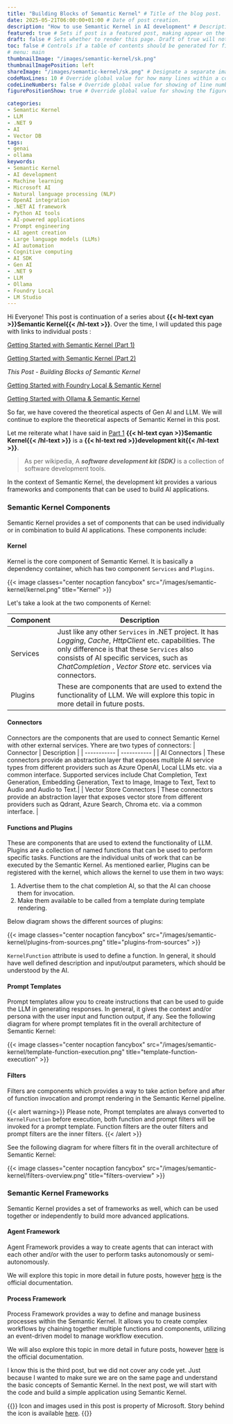 ```yaml
---
title: "Building Blocks of Semantic Kernel" # Title of the blog post.
date: 2025-05-21T06:00:00+01:00 # Date of post creation.
description: "How to use Semantic Kernel in AI development" # Description used for search engine.
featured: true # Sets if post is a featured post, making appear on the home page side bar.
draft: false # Sets whether to render this page. Draft of true will not be rendered.
toc: false # Controls if a table of contents should be generated for first-level links automatically.
# menu: main
thumbnailImage: "/images/semantic-kernel/sk.png"
thumbnailImagePosition: left
shareImage: "/images/semantic-kernel/sk.png" # Designate a separate image for social media sharing.
codeMaxLines: 10 # Override global value for how many lines within a code block before auto-collapsing.
codeLineNumbers: false # Override global value for showing of line numbers within code block.
figurePositionShow: true # Override global value for showing the figure label.

categories:
- Semantic Kernel
- LLM
- .NET 9
- AI
- Vector DB
tags:
- genai
- ollama
keywords:
- Semantic Kernel
- AI development
- Machine learning
- Microsoft AI
- Natural language processing (NLP)
- OpenAI integration
- .NET AI framework
- Python AI tools
- AI-powered applications
- Prompt engineering
- AI agent creation
- Large language models (LLMs)
- AI automation
- Cognitive computing
- AI SDK
- Gen AI
- .NET 9
- LLM
- Ollama
- Foundry Local
- LM Studio
---
```

 
Hi Everyone! 
This post is continuation of a series about **{{< hl-text cyan >}}Semantic Kernel{{< /hl-text >}}**. Over the time, I will updated this page with links to individual posts : 

[Getting Started with Semantic Kernel (Part 1)](/post/getting-started-with-semantic-kernel)

[Getting Started with Semantic Kernel (Part 2)](/post/getting-started-with-semantic-kernel-pt-2)

_This Post - Building Blocks of Semantic Kernel_

[Getting Started with Foundry Local & Semantic Kernel](/post/semantic-kernel/getting-started-with-foundry-local-and-semantic-kernel)

[Getting Started with Ollama & Semantic Kernel](/post/semantic-kernel/getting-started-with-ollama-and-semantic-kernel)

So far, we have covered the theoretical aspects of Gen AI and LLM. We will continue to explore the theoretical aspects of Semantic Kernel in this post.

Let me reiterate what I have said in [Part 1](/post/getting-started-with-semantic-kernel) **{{< hl-text cyan >}}Semantic Kernel{{< /hl-text >}}** is a **{{< hl-text red >}}development kit{{< /hl-text >}}**.

> As per wikipedia, A ***software development kit (SDK)*** is a collection of software development tools.

In the context of Semantic Kernel, the development kit provides a various frameworks and components that can be used to build AI applications.

### Semantic Kernel Components
 Semantic Kernel provides a set of components that can be used individually or in combination to build AI applications. These components include:

 #### Kernel
Kernel is the core component of Semantic Kernel.  It is basically a dependency container, which has two component `Services` and `Plugins`.

{{< image classes="center nocaption fancybox" src="/images/semantic-kernel/kernel.png" title="Kernel" >}}


Let's take a look at the two components of Kernel:

| Component        | Description        |
| ----------- | ----------- |
| Services      | Just like any other `Services` in .NET project. It has _Logging_, _Cache_, _HttpClient_ etc. capabilities. The only difference is that these `Services` also consists of AI specific services, such as _ChatCompletion_ , _Vector Store_ etc. services via connectors. |
| Plugins      |These are components that are used to extend the functionality of LLM. We will explore this topic in more detail in future posts.|

 #### Connectors
 Connectors are the components that are used to connect Semantic Kernel with other external services. Yhere are two types of connectors:
| Connector        | Description        |
| ----------- | ----------- |
| AI Connectors      | These connectors provide an abstraction layer that exposes multiple AI service types from different providers such as Azure OpenAI, Local LLMs etc. via a common interface. Supported services include Chat Completion, Text Generation, Embedding Generation, Text to Image, Image to Text, Text to Audio and Audio to Text.|
| Vector Store Connectors      | These connectors provide an abstraction layer that exposes vector store from different providers such as Qdrant, Azure Search, Chroma etc. via a common interface. |

 #### Functions and Plugins
These are components that are used to extend the functionality of LLM. Plugins are a collection of named functions that can be used to perform specific tasks. Functions are the individual units of work that can be executed by the Semantic Kernel. As mentioned earlier, Plugins can be registered with the kernel, which allows the kernel to use them in two ways:

1. Advertise them to the chat completion AI, so that the AI can choose them for invocation.
2. Make them available to be called from a template during template rendering.

Below diagram shows the different sources of plugins:

{{< image classes="center nocaption fancybox" src="/images/semantic-kernel/plugins-from-sources.png" title="plugins-from-sources" >}}

`KernelFunction` attribute is used to define a function. In general, it should have well defined description and input/output parameters, which should be understood by the AI. 

 #### Prompt Templates
Prompt templates allow you to create instructions that can be used to guide the LLM in generating responses. In general, it gives the context and/or persona with the user input and function output, if any.
See the following diagram for where prompt templates fit in the overall architecture of Semantic Kernel:

{{< image classes="center nocaption fancybox" src="/images/semantic-kernel/template-function-execution.png" title="template-function-execution" >}}

 #### Filters
 Filters are components which provides a way to take action before and after of function invocation and prompt rendering in the Semantic Kernel pipeline.

{{< alert warning>}}
Please note, Prompt templates are always converted to `KernelFunction` before execution, both function and prompt filters will be invoked for a prompt template. Function filters are the outer filters and prompt filters are the inner filters.
{{< /alert >}}

See the following diagram for where filters fit in the overall architecture of Semantic Kernel:

{{< image classes="center nocaption fancybox" src="/images/semantic-kernel/filters-overview.png" title="filters-overview" >}}

### Semantic Kernel Frameworks
Semantic Kernel provides a set of frameworks as well, which can be used together or independently to build more advanced applications.

 #### Agent Framework 
Agent Framework provides a way to create agents that can interact with each other and/or with the user to perform tasks autonomously or semi-autonomously.

We will explore this topic in more detail in future posts, however [here](https://learn.microsoft.com/en-us/semantic-kernel/frameworks/agents) is the official documentation.

 #### Process Framework 
Process Framework provides a way to define and manage business processes within the Semantic Kernel. It allows you to create complex workflows by chaining together multiple functions and components, utilizing an event-driven model to manage workflow execution.

We will also explore this topic in more detail in future posts, however [here](https://learn.microsoft.com/en-us/semantic-kernel/frameworks/process/process-framework) is the official documentation.

I know this is the third post, but we did not cover any code yet. Just because I wanted to make sure we are on the same page and understand the basic concepts of Semantic Kernel.
In the next post, we will start with the code and build a simple application using Semantic Kernel.

{{<alert info no-icon>}}
Icon and images used in this post is property of Microsoft. Story behind the icon is available [here](https://devblogs.microsoft.com/semantic-kernel/semantic-kernels-new-icon-and-the-art-of-teamwork/).
{{</alert >}}
